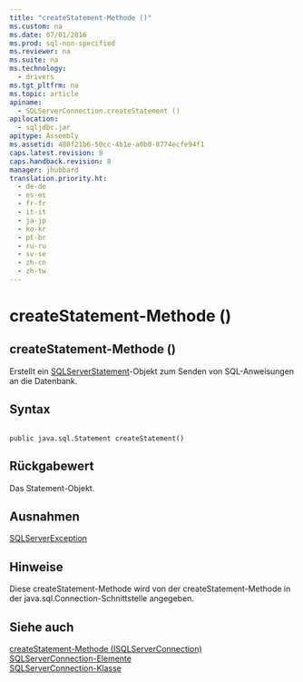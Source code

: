 ```yaml
---
title: "createStatement-Methode ()"
ms.custom: na
ms.date: 07/01/2016
ms.prod: sql-non-specified
ms.reviewer: na
ms.suite: na
ms.technology: 
  - drivers
ms.tgt_pltfrm: na
ms.topic: article
apiname: 
  - SQLServerConnection.createStatement ()
apilocation: 
  - sqljdbc.jar
apitype: Assembly
ms.assetid: 480f21b6-50cc-4b1e-a0b0-8774ecfe94f1
caps.latest.revision: 8
caps.handback.revision: 8
manager: jhubbard
translation.priority.ht: 
  - de-de
  - es-es
  - fr-fr
  - it-it
  - ja-jp
  - ko-kr
  - pt-br
  - ru-ru
  - sv-se
  - zh-cn
  - zh-tw
---
```

# createStatement-Methode ()
    
## createStatement\-Methode \(\)  
 Erstellt ein [SQLServerStatement](../content/SQLServerStatement-Class.md)\-Objekt zum Senden von SQL\-Anweisungen an die Datenbank.  
  
## Syntax  
  
```  
  
public java.sql.Statement createStatement()  
```  
  
## Rückgabewert  
 Das Statement\-Objekt.  
  
## Ausnahmen  
 [SQLServerException](../content/SQLServerException-Class.md)  
  
## Hinweise  
 Diese createStatement\-Methode wird von der createStatement\-Methode in der java.sql.Connection\-Schnittstelle angegeben.  
  
## Siehe auch  
 [createStatement-Methode &#40;ISQLServerConnection&#41;](../content/createStatement-Method--SQLServerConnection-.md)   
 [SQLServerConnection-Elemente](../content/SQLServerConnection-Members.md)   
 [SQLServerConnection-Klasse](../content/SQLServerConnection-Class.md)  
  
  